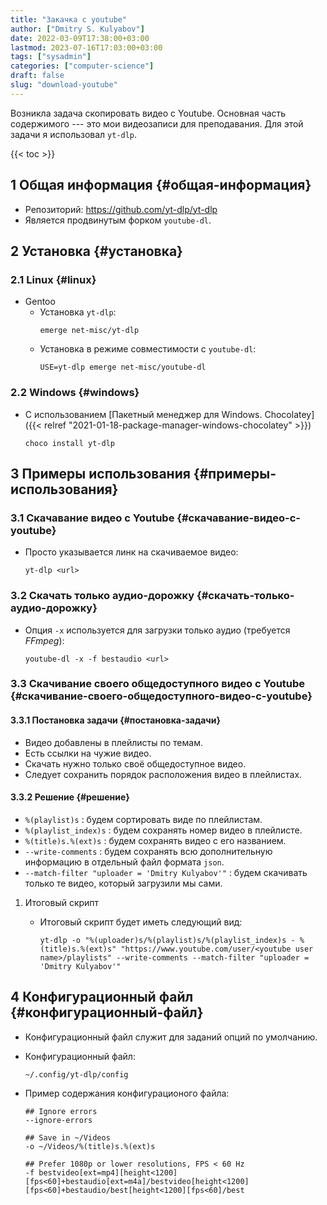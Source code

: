 ```yaml
---
title: "Закачка с youtube"
author: ["Dmitry S. Kulyabov"]
date: 2022-03-09T17:38:00+03:00
lastmod: 2023-07-16T17:03:00+03:00
tags: ["sysadmin"]
categories: ["computer-science"]
draft: false
slug: "download-youtube"
---
```


Возникла задача скопировать видео с Youtube. Основная часть содержимого --- это мои видеозаписи для преподавания.
Для этой задачи я использовал `yt-dlp`.

<!--more-->

{{< toc >}}


## <span class="section-num">1</span> Общая информация {#общая-информация}

-   Репозиторий: <https://github.com/yt-dlp/yt-dlp>
-   Является продвинутым форком `youtube-dl`.


## <span class="section-num">2</span> Установка {#установка}


### <span class="section-num">2.1</span> Linux {#linux}

-   Gentoo
    -   Установка `yt-dlp`:
        ```shell
        emerge net-misc/yt-dlp
        ```
    -   Установка в режиме совместимости с `youtube-dl`:
        ```shell
        USE=yt-dlp emerge net-misc/youtube-dl
        ```


### <span class="section-num">2.2</span> Windows {#windows}

-   C использованием [Пакетный менеджер для Windows. Chocolatey]({{< relref "2021-01-18-package-manager-windows-chocolatey" >}})
    ```shell
    choco install yt-dlp
    ```


## <span class="section-num">3</span> Примеры использования {#примеры-использования}


### <span class="section-num">3.1</span> Скачавание видео с Youtube {#скачавание-видео-с-youtube}

-   Просто указывается линк на скачиваемое видео:
    ```shell
    yt-dlp <url>
    ```


### <span class="section-num">3.2</span> Скачать только аудио-дорожку {#скачать-только-аудио-дорожку}

-   Опция `-x` используется для загрузки только аудио (требуется _FFmpeg_):
    ```shell
    youtube-dl -x -f bestaudio <url>
    ```


### <span class="section-num">3.3</span> Скачивание своего общедоступного видео с Youtube {#скачивание-своего-общедоступного-видео-с-youtube}


#### <span class="section-num">3.3.1</span> Постановка задачи {#постановка-задачи}

-   Видео добавлены в плейлисты по темам.
-   Есть ссылки на чужие видео.
-   Скачать нужно только своё общедоступное видео.
-   Следует сохранить порядок расположения видео в плейлистах.


#### <span class="section-num">3.3.2</span> Решение {#решение}

-   `%(playlist)s` : будем сортировать виде по плейлистам.
-   `%(playlist_index)s` : будем сохранять номер видео в плейлисте.
-   `%(title)s.%(ext)s` : будем сохранять видео с его названием.
-   `--write-comments` : будем сохранять всю дополнительную информацию в отдельный файл формата `json`.
-   `--match-filter "uploader = 'Dmitry Kulyabov'"` : будем скачивать только те видео, который загрузили мы сами.

<!--list-separator-->

1.  Итоговый скрипт

    -   Итоговый скрипт будет иметь следующий вид:
        ```shell
        yt-dlp -o "%(uploader)s/%(playlist)s/%(playlist_index)s - %(title)s.%(ext)s" "https://www.youtube.com/user/<youtube user name>/playlists" --write-comments --match-filter "uploader = 'Dmitry Kulyabov'"
        ```


## <span class="section-num">4</span> Конфигурационный файл {#конфигурационный-файл}

-   Конфигурационный файл служит для заданий опций по умолчанию.
-   Конфигурационный файл:
    ```shell
    ~/.config/yt-dlp/config
    ```

-   Пример содержания конфигурационого файла:
    ```conf-unix
    ## Ignore errors
    --ignore-errors

    ## Save in ~/Videos
    -o ~/Videos/%(title)s.%(ext)s

    ## Prefer 1080p or lower resolutions, FPS < 60 Hz
    -f bestvideo[ext=mp4][height<1200][fps<60]+bestaudio[ext=m4a]/bestvideo[height<1200][fps<60]+bestaudio/best[height<1200][fps<60]/best
    ```
